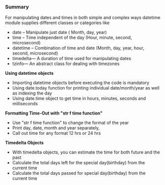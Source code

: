 ### Summary

For manipulating dates and times in both simple and complex ways datetime module supplies different classes or categories like

- date – Manipulate just date ( Month, day, year)
- time – Time independent of the day (Hour, minute, second, microsecond)
- datetime – Combination of time and date (Month, day, year, hour, second, microsecond)
- timedelta— A duration of time used for manipulating dates
- tzinfo— An abstract class for dealing with timezones

**Using datetime objects**

- Importing datetime objects before executing the code is mandatory
- Using date.today function for printing individual date/month/year as well as indexing the day
- Using date.time object to get time in hours, minutes, seconds and milliseconds

**Formatting Time-Out with "str f time function"**

- Use "str f time function" to change the format of the year
- Print day, date, month and year separately,
- Call out time for any format 12 hrs or 24 hrs

**Timedelta Objects**

- With timedelta objects, you can estimate the time for both future and the past
- Calculate the total days left for the special day(birthday) from the current time
- Calculate the total days passed for special day(birthday) from the current time

 